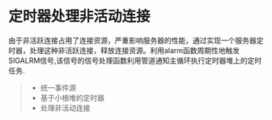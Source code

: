 
定时器处理非活动连接
===============
由于非活跃连接占用了连接资源，严重影响服务器的性能，通过实现一个服务器定时器，处理这种非活跃连接，释放连接资源。利用alarm函数周期性地触发SIGALRM信号,该信号的信号处理函数利用管道通知主循环执行定时器堆上的定时任务.
> * 统一事件源
> * 基于小根堆的定时器
> * 处理非活动连接
